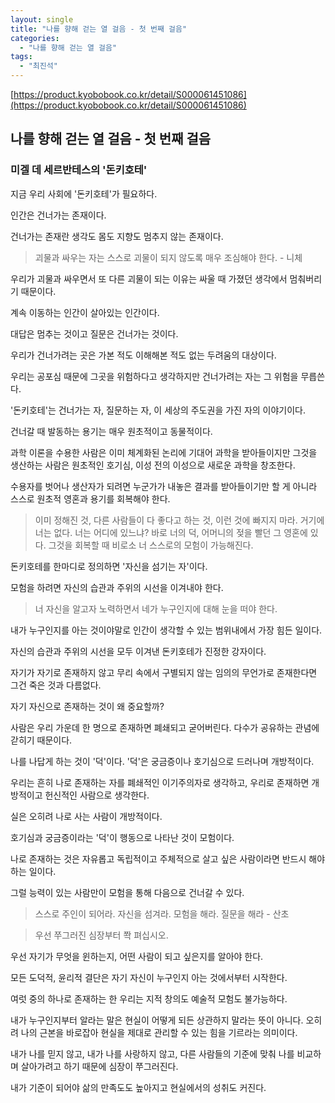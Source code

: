 ```yaml
---
layout: single
title: "나를 향해 걷는 열 걸음 - 첫 번째 걸음"
categories:
  - "나를 향해 걷는 열 걸음"
tags:
  - "최진석"
---
```


[https://product.kyobobook.co.kr/detail/S000061451086](https://product.kyobobook.co.kr/detail/S000061451086)

## 나를 향해 걷는 열 걸음 - 첫 번째 걸음

### 미겔 데 세르반테스의 '돈키호테'

지금 우리 사회에 '돈키호테'가 필요하다.

인간은 건너가는 존재이다.

건너가는 존재란 생각도 몸도 지향도 멈추지 않는 존재이다.

> 괴물과 싸우는 자는 스스로 괴물이 되지 않도록 매우 조심해야 한다. - 니체

우리가 괴물과 싸우면서 또 다른 괴물이 되는 이유는 싸울 때 가졌던 생각에서 멈춰버리기 때문이다.

계속 이동하는 인간이 살아있는 인간이다.

대답은 멈추는 것이고 질문은 건너가는 것이다.

우리가 건너가려는 곳은 가본 적도 이해해본 적도 없는 두려움의 대상이다.

우리는 공포심 때문에 그곳을 위험하다고 생각하지만 건너가려는 자는 그 위험을 무릅쓴다.

'돈키호테'는 건너가는 자, 질문하는 자, 이 세상의 주도권을 가진 자의 이야기이다.

건너갈 때 발동하는 용기는 매우 원초적이고 동물적이다.

과학 이론을 수용한 사람은 이미 체계화된 논리에 기대어 과학을 받아들이지만 그것을 생산하는 사람은 원초적인 호기심, 이성 전의 이성으로 새로운 과학을 창조한다.

수용자를 벗어나 생산자가 되려면 누군가가 내놓은 결과를 받아들이기만 할 게 아니라 스스로 원초적 영혼과 용기를 회복해야 한다.
> 이미 정해진 것, 다른 사람들이 다 좋다고 하는 것, 이런 것에 빠지지 마라. 거기에 너는 없다. 너는 어디에 있느냐? 바로 너의 덕, 어머니의 젖을 빨던 그 영혼에 있다. 그것을 회복할 때 비로소 너 스스로의 모험이 가능해진다.

돈키호테를 한마디로 정의하면 '자신을 섬기는 자'이다.

모험을 하려면 자신의 습관과 주위의 시선을 이겨내야 한다.

> 너 자신을 알고자 노력하면서 네가 누구인지에 대해 눈을 떠야 한다.

내가 누구인지를 아는 것이야말로 인간이 생각할 수 있는 범위내에서 가장 힘든 일이다.

자신의 습관과 주위의 시선을 모두 이겨낸 돈키호테가 진정한 강자이다.

자기가 자기로 존재하지 않고 무리 속에서 구별되지 않는 임의의 무언가로 존재한다면 그건 죽은 것과 다름없다.

자기 자신으로 존재하는 것이 왜 중요할까?

사람은 우리 가운데 한 명으로 존재하면 폐쇄되고 굳어버린다. 다수가 공유하는 관념에 갇히기 때문이다.

나를 나답게 하는 것이 '덕'이다. '덕'은 궁금증이나 호기심으로 드러나며 개방적이다.

우리는 흔히 나로 존재하는 자를 폐쇄적인 이기주의자로 생각하고, 우리로 존재하면 개방적이고 헌신적인 사람으로 생각한다.

실은 오히려 나로 사는 사람이 개방적이다.

호기심과 궁금증이라는 '덕'이 행동으로 나타난 것이 모험이다.

나로 존재하는 것은 자유롭고 독립적이고 주체적으로 살고 싶은 사람이라면 반드시 해야 하는 일이다.

그럴 능력이 있는 사람만이 모험을 통해 다음으로 건너갈 수 있다.

> 스스로 주인이 되어라. 자신을 섬겨라. 모험을 해라. 질문을 해라 - 산초

> 우선 쭈그러진 심장부터 쫙 펴십시오.

우선 자기가 무엇을 윈하는지, 어떤 사람이 되고 싶은지를 알아야 한다.

모든 도덕적, 윤리적 결단은 자기 자신이 누구인지 아는 것에서부터 시작한다.

여럿 중의 하나로 존재하는 한 우리는 지적 창의도 예술적 모험도 불가능하다.

내가 누구인지부터 알라는 말은 현실이 어떻게 되든 상관하지 말라는 뜻이 아니다. 오히려 나의 근본을 바로잡아 현실을 제대로 관리할 수 있는 힘을 기르라는 의미이다.

내가 나를 믿지 않고, 내가 나를 사랑하지 않고, 다른 사람들의 기준에 맞춰 나를 비교하며 살아가려고 하기 때문에 심장이 쭈그러진다.

내가 기준이 되어야 삶의 만족도도 높아지고 현실에서의 성취도 커진다.
